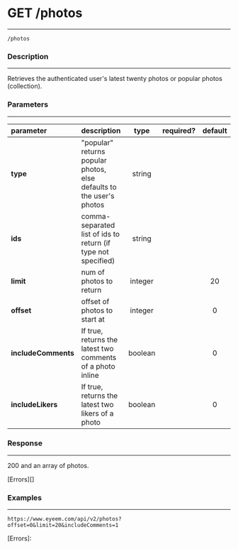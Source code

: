 # GET /photos
***
`/photos`

### Description
***
Retrieves the authenticated user's latest twenty photos or popular photos (collection).

### Parameters
***

|parameter| description| type |required? |default|
|:---------|:--------------|:----------:|:------------:|:------------:|
|**type**|"popular" returns popular photos, else defaults to the user's photos|string|||
|**ids**| comma-separated list of ids to return (if type not specified)|string|||
|**limit**|num of photos to return|integer||20|
|**offset**|offset of photos to start at|integer||0|
|**includeComments**| If true, returns the latest two comments of a photo inline|boolean||0|
|**includeLikers**|If true, returns the latest two likers of a photo|boolean| |0|


### Response
***

200 and an array of photos.


[Errors][]

### Examples
***

`https://www.eyeem.com/api/v2/photos?offset=0&limit=20&includeComments=1`







[Errors]: 